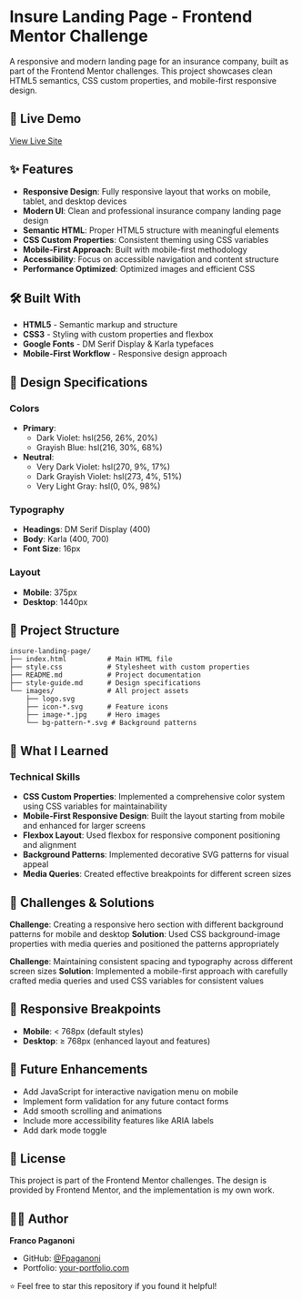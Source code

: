 # Insure Landing Page - Frontend Mentor Challenge

A responsive and modern landing page for an insurance company, built as part of the Frontend Mentor challenges. This project showcases clean HTML5 semantics, CSS custom properties, and mobile-first responsive design.

## 🚀 Live Demo

[View Live Site](https://fpaganoni.github.io/Insure-landing-page/)

## ✨ Features

- **Responsive Design**: Fully responsive layout that works on mobile, tablet, and desktop devices
- **Modern UI**: Clean and professional insurance company landing page design
- **Semantic HTML**: Proper HTML5 structure with meaningful elements
- **CSS Custom Properties**: Consistent theming using CSS variables
- **Mobile-First Approach**: Built with mobile-first methodology
- **Accessibility**: Focus on accessible navigation and content structure
- **Performance Optimized**: Optimized images and efficient CSS

## 🛠️ Built With

- **HTML5** - Semantic markup and structure
- **CSS3** - Styling with custom properties and flexbox
- **Google Fonts** - DM Serif Display & Karla typefaces
- **Mobile-First Workflow** - Responsive design approach

## 🎨 Design Specifications

### Colors

- **Primary**:
  - Dark Violet: hsl(256, 26%, 20%)
  - Grayish Blue: hsl(216, 30%, 68%)
- **Neutral**:
  - Very Dark Violet: hsl(270, 9%, 17%)
  - Dark Grayish Violet: hsl(273, 4%, 51%)
  - Very Light Gray: hsl(0, 0%, 98%)

### Typography

- **Headings**: DM Serif Display (400)
- **Body**: Karla (400, 700)
- **Font Size**: 16px

### Layout

- **Mobile**: 375px
- **Desktop**: 1440px

## 📁 Project Structure

```
insure-landing-page/
├── index.html          # Main HTML file
├── style.css           # Stylesheet with custom properties
├── README.md           # Project documentation
├── style-guide.md      # Design specifications
└── images/             # All project assets
    ├── logo.svg
    ├── icon-*.svg      # Feature icons
    ├── image-*.jpg     # Hero images
    └── bg-pattern-*.svg # Background patterns
```

## 🎯 What I Learned

### Technical Skills

- **CSS Custom Properties**: Implemented a comprehensive color system using CSS variables for maintainability
- **Mobile-First Responsive Design**: Built the layout starting from mobile and enhanced for larger screens
- **Flexbox Layout**: Used flexbox for responsive component positioning and alignment
- **Background Patterns**: Implemented decorative SVG patterns for visual appeal
- **Media Queries**: Created effective breakpoints for different screen sizes

## 🔧 Challenges & Solutions

**Challenge**: Creating a responsive hero section with different background patterns for mobile and desktop
**Solution**: Used CSS background-image properties with media queries and positioned the patterns appropriately

**Challenge**: Maintaining consistent spacing and typography across different screen sizes
**Solution**: Implemented a mobile-first approach with carefully crafted media queries and used CSS variables for consistent values

## 📱 Responsive Breakpoints

- **Mobile**: < 768px (default styles)
- **Desktop**: ≥ 768px (enhanced layout and features)

## 🌟 Future Enhancements

- Add JavaScript for interactive navigation menu on mobile
- Implement form validation for any future contact forms
- Add smooth scrolling and animations
- Include more accessibility features like ARIA labels
- Add dark mode toggle

## 📄 License

This project is part of the Frontend Mentor challenges. The design is provided by Frontend Mentor, and the implementation is my own work.

## 👨‍💻 Author

**Franco Paganoni**

- GitHub: [@Fpaganoni](https://github.com/Fpaganoni)
- Portfolio: [your-portfolio.com](https://your-portfolio.com)

⭐️ Feel free to star this repository if you found it helpful!
